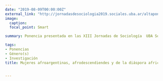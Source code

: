 ```yaml
---
date: "2019-08-09T00:00:00Z"
external_link: "http://jornadasdesociologia2019.sociales.uba.ar/altaponencia/?acciones2=ver&id_mesa=3&id_ponencia=1355"
image:
  caption: 
  focal_point: Smart

summary: Ponencia presentada en las XIII Jornadas de Sociología  UBA Sociales 2019 y en las X jornadas de jóvenes investigadores de Gino Germani 2019. Con la autoria de Abril Troche (UBA Sociales) y Andrea Gomez Vargas (UBA Sociales)

tags:
- Ponencias
- Género(s)
- Investigación
title: Mujeres afroargentinas, afrodescendiendes y de la diáspora africana


---
```






